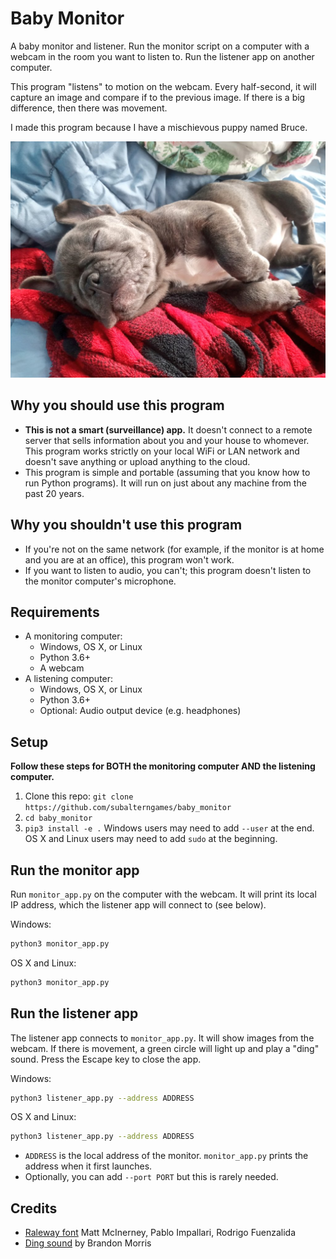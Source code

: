 # Baby Monitor

A baby monitor and listener. Run the monitor script on a computer with a webcam in the room you want to listen to. Run the listener app on another computer.

This program "listens" to motion on the webcam. Every half-second, it will capture an image and compare if to the previous image. If there is a big difference, then there was movement.

I made this program because I have a mischievous puppy named Bruce.

![](bruce.jpg)

## Why you should use this program

- **This is not a smart (surveillance) app.** It doesn't connect to a remote server that sells information about you and your house to whomever. This program works strictly on your local WiFi or LAN network and doesn't save anything or upload anything to the cloud.
- This program is simple and portable (assuming that you know how to run Python programs). It will run on just about any machine from the past 20 years.

## Why you shouldn't use this program

- If you're not on the same network (for example, if the monitor is at home and you are at an office), this program won't work.
- If you want to listen to audio, you can't; this program doesn't listen to the monitor computer's microphone.

## Requirements

- A monitoring computer:
  - Windows, OS X, or Linux
  - Python 3.6+
  - A webcam
- A listening computer:
  - Windows, OS X, or Linux
  - Python 3.6+
  - Optional: Audio output device (e.g. headphones)

## Setup

**Follow these steps for BOTH the monitoring computer AND the listening computer.**

1. Clone this repo: `git clone https://github.com/subalterngames/baby_monitor`
2. `cd baby_monitor`
3. `pip3 install -e .` Windows users may need to add `--user` at the end. OS X and Linux users may need to add `sudo` at the beginning.

## Run the monitor app

Run `monitor_app.py` on the computer with the webcam. It will print its local IP address, which the listener app will connect to (see below).

Windows:

```bash
python3 monitor_app.py
```

OS X and Linux:

```bash
python3 monitor_app.py
```

## Run the listener app

The listener app connects to `monitor_app.py`. It will show images from the webcam. If there is movement, a green circle will light up and play a "ding" sound. Press the Escape key to close the app.

Windows:

```bash
python3 listener_app.py --address ADDRESS
```

OS X and Linux:

```bash
python3 listener_app.py --address ADDRESS
```

- `ADDRESS` is the local address of the monitor. `monitor_app.py` prints the address when it first launches.
- Optionally, you can add `--port PORT` but this is rarely needed.

## Credits

- [Raleway font](https://fonts.google.com/specimen/Raleway) Matt McInerney, Pablo Impallari, Rodrigo Fuenzalida
- [Ding sound](https://opengameart.org/content/completion-sound) by Brandon Morris